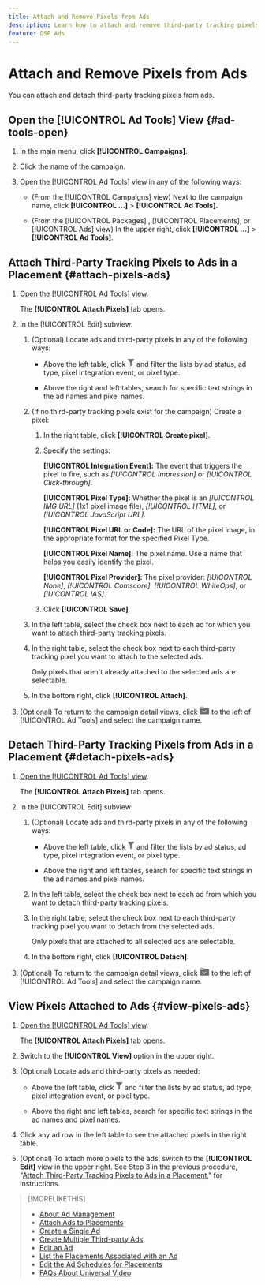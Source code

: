 ```yaml
---
title: Attach and Remove Pixels from Ads
description: Learn how to attach and remove third-party tracking pixels from ads.
feature: DSP Ads
---
```

# Attach and Remove Pixels from Ads

You can attach and detach third-party tracking pixels from ads.

## Open the [!UICONTROL Ad Tools] View {#ad-tools-open}

1. In the main menu, click **[!UICONTROL Campaigns]**.
     
1. Click the name of the campaign.

1. Open the [!UICONTROL Ad Tools] view in any of the following ways:

   * (From the [!UICONTROL Campaigns] view) Next to the campaign name, click **[!UICONTROL ...]** > **[!UICONTROL Ad Tools].**

   * (From the [!UICONTROL Packages] , [!UICONTROL Placements], or [!UICONTROL Ads] view) In the upper right, click **[!UICONTROL ...]** > **[!UICONTROL Ad Tools]**.

## Attach Third-Party Tracking Pixels to Ads in a Placement {#attach-pixels-ads}
     
1. [Open the [!UICONTROL Ad Tools] view](#ad-tools-open).

   The **[!UICONTROL Attach Pixels]** tab opens.

1. In the [!UICONTROL Edit] subview:

   1. (Optional) Locate ads and third-party pixels in any of the following ways:

      * Above the left table, click ![Filter](/help/dsp/assets/filter.png) and filter the lists by ad status, ad type, pixel integration event, or pixel type.
   
      * Above the right and left tables, search for specific text strings in the ad names and pixel names.
   
   1. (If no third-party tracking pixels exist for the campaign) Create a pixel:

      1. In the right table, click **[!UICONTROL Create pixel]**.

      1. Specify the settings:

         **[!UICONTROL Integration Event]:** The event that triggers the pixel to fire, such as *[!UICONTROL Impression]* or *[!UICONTROL Click-through]*.
         
         **[!UICONTROL Pixel Type]:** Whether the pixel is an *[!UICONTROL IMG URL]* (1x1 pixel image file), *[!UICONTROL HTML]*, or *[!UICONTROL JavaScript URL]*.
         
         **[!UICONTROL Pixel URL or Code]:** The URL of the pixel image, in the appropriate format for the specified Pixel Type.
         
         **[!UICONTROL Pixel Name]:** The pixel name. Use a name that helps you easily identify the pixel.
         
         **[!UICONTROL Pixel Provider]:** The pixel provider: *[!UICONTROL None]*, *[!UICONTROL Comscore]*, *[!UICONTROL WhiteOps]*, or *[!UICONTROL IAS]*.

      1. Click **[!UICONTROL Save]**.

   1. In the left table, select the check box next to each ad for which you want to attach third-party tracking pixels.

   1. In the right table, select the check box next to each third-party tracking pixel you want to attach to the selected ads.

      Only pixels that aren't already attached to the selected ads are selectable.

   1. In the bottom right, click **[!UICONTROL Attach]**.

1. (Optional) To return to the campaign detail views, click ![Return to folder](/help/dsp/assets/breadcrumb-return.png "Return to folder") to the left of [!UICONTROL Ad Tools] and select the campaign name.

## Detach Third-Party Tracking Pixels from Ads in a Placement {#detach-pixels-ads}
     
1. [Open the [!UICONTROL Ad Tools] view](#ad-tools-open).

   The **[!UICONTROL Attach Pixels]** tab opens.

1. In the [!UICONTROL Edit] subview:

   1. (Optional) Locate ads and third-party pixels in any of the following ways:

      * Above the left table, click ![Filter](/help/dsp/assets/filter.png) and filter the lists by ad status, ad type, pixel integration event, or pixel type.
   
      * Above the right and left tables, search for specific text strings in the ad names and pixel names.
   
   1. In the left table, select the check box next to each ad from which you want to detach third-party tracking pixels.

   1. In the right table, select the check box next to each third-party tracking pixel you want to detach from the selected ads.

      Only pixels that are attached to all selected ads are selectable.

   1. In the bottom right, click **[!UICONTROL Detach]**.

1. (Optional) To return to the campaign detail views, click ![Return to folder](/help/dsp/assets/breadcrumb-return.png "Return to folder") to the left of [!UICONTROL Ad Tools] and select the campaign name.

## View Pixels Attached to Ads {#view-pixels-ads}

1. [Open the [!UICONTROL Ad Tools] view](#ad-tools-open).

   The **[!UICONTROL Attach Pixels]** tab opens.

1. Switch to the **[!UICONTROL View]** option in the upper right.

1. (Optional) Locate ads and third-party pixels as needed:

      * Above the left table, click ![Filter](/help/dsp/assets/filter.png) and filter the lists by ad status, ad type, pixel integration event, or pixel type.
   
      * Above the right and left tables, search for specific text strings in the ad names and pixel names.

1. Click any ad row in the left table to see the attached pixels in the right table.

1. (Optional) To attach more pixels to the ads, switch to the **[!UICONTROL Edit]** view in the upper right. See Step 3 in the previous procedure, "[Attach Third-Party Tracking Pixels to Ads in a Placement](#attach-pixels-ads)," for instructions.

>[!MORELIKETHIS]
>
>* [About Ad Management](ad-about.md)
>* [Attach Ads to Placements](/help/dsp/campaign-management/ads/ad-attach-placement.md)
>* [Create a Single Ad](ad-create.md)
>* [Create Multiple Third-party Ads](ad-create-multiple.md)
>* [Edit an Ad](ad-edit.md)
>* [List the Placements Associated with an Ad](ad-list-placements.md)
>* [Edit the Ad Schedules for Placements](/help/dsp/campaign-management/placements/placement-edit-ad-schedule.md)
>* [FAQs About Universal Video](/help/dsp/campaign-management/faq-universal-video.md)

